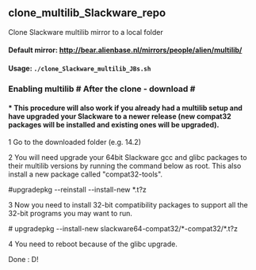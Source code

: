 ## clone_multilib_Slackware_repo
Clone Slackware multilib mirror to a local folder

#### Default mirror: http://bear.alienbase.nl/mirrors/people/alien/multilib/

#### Usage: ``` ./clone_Slackware_multilib_JBs.sh ```

### Enabling multilib # After the clone - download \#

#### * This procedure will also work if you already had a multilib setup and have upgraded your Slackware to a newer release (new compat32 packages will be installed and existing ones will be upgraded).

1 Go to the downloaded folder (e.g. 14.2)

2 You will need upgrade your 64bit Slackware gcc and glibc packages to their multilib versions by running the command below as root. This also install a new package called "compat32-tools".

\#upgradepkg --reinstall --install-new \*.t?z

3  Now you need to install 32-bit compatibility packages to support all the 32-bit programs you may want to run.

\# upgradepkg --install-new slackware64-compat32/\*-compat32/\*.t?z

4 You need to reboot because of the glibc upgrade.

Done : D!
